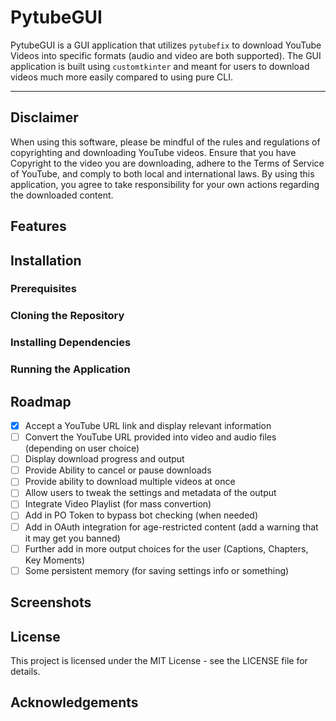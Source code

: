 # PytubeGUI

PytubeGUI is a GUI application that utilizes `pytubefix` to download YouTube Videos into specific formats (audio and video are both supported). The GUI application is built using `customtkinter` and meant for users to download videos much more easily compared to using pure CLI.

---

## Disclaimer
When using this software, please be mindful of the rules and regulations of copyrighting and downloading YouTube videos. Ensure that you have Copyright to the video you are downloading, adhere to the Terms of Service of YouTube, and comply to both local and international laws. By using this application, you agree to take responsibility for your own actions regarding the downloaded content.

## Features

## Installation

### Prerequisites

### Cloning the Repository

### Installing Dependencies

### Running the Application

## Roadmap
- [X] Accept a YouTube URL link and display relevant information
- [ ] Convert the YouTube URL provided into video and audio files (depending on user choice)
- [ ] Display download progress and output
- [ ] Provide Ability to cancel or pause downloads
- [ ] Provide ability to download multiple videos at once
- [ ] Allow users to tweak the settings and metadata of the output
- [ ] Integrate Video Playlist (for mass convertion)
- [ ] Add in PO Token to bypass bot checking (when needed)
- [ ] Add in OAuth integration for age-restricted content (add a warning that it may get you banned)
- [ ] Further add in more output choices for the user (Captions, Chapters, Key Moments)
- [ ] Some persistent memory (for saving settings info or something)

## Screenshots

## License
This project is licensed under the MIT License - see the LICENSE file for details.

## Acknowledgements


